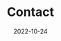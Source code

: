 ---
title: Contact
date: 2022-10-24

type: landing

sections:
  - block: contact
    content:
      title: Human Behaviour and Energy Laboratory
      text: |-
        **Office:**
        
        Tel: +82-31-201-3859
        
        Email: gyyun@khu.ac.kr

        **Lab:**
        
        Tel: +82-31-201-3378
      email: gyyun@khu.ac.kr
      phone: +82-31-201-3859
      address:
        street: 1732 Deogyeong-daero
        city: Giheung-gu
        region: Yongin-si
        postcode: '17104'
        country: South Korea
        country_code: KR
      coordinates:
        latitude: '37.2453'
        longitude: '127.0777'
      autolink: true
      form:
        provider: formspree
        formspree:
          id: xvgbvdqq
        netlify:
          captcha: false
    design:
      columns: '1'

  - block: features
    content:
      title: Collaboration Opportunities
      items:
        - name: Industry Collaboration
          description: "Collaborate on applied research projects, technology development, and real-world deployments of behavioral energy solutions.<br><br>[Contact Us](mailto:gyyun@khu.ac.kr)"
          icon: user-tie
          icon_pack: fas
        - name: Academic Collaboration
          description: "Joint research initiatives, student exchanges, shared publications, and interdisciplinary project development.<br><br>[Contact Us](mailto:gyyun@khu.ac.kr)"
          icon: user-graduate
          icon_pack: fas
        - name: Government Collaboration
          description: "Research collaborations with government agencies, policy analysis, and evidence-based policy recommendations.<br><br>[Contact Us](mailto:gyyun@khu.ac.kr)"
          icon: user
          icon_pack: fas
---